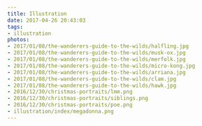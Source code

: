 ```yaml
---
title: Illustration
date: 2017-04-26 20:43:03
tags:
- illustration
photos:
- 2017/01/08/the-wanderers-guide-to-the-wilds/halfling.jpg
- 2017/01/08/the-wanderers-guide-to-the-wilds/musk-ox.jpg
- 2017/01/08/the-wanderers-guide-to-the-wilds/merfolk.jpg
- 2017/01/08/the-wanderers-guide-to-the-wilds/micro-kong.jpg
- 2017/01/08/the-wanderers-guide-to-the-wilds/arriana.jpg
- 2017/01/08/the-wanderers-guide-to-the-wilds/clam.jpg
- 2017/01/08/the-wanderers-guide-to-the-wilds/hawk.jpg
- 2016/12/30/christmas-portraits/lmm.png
- 2016/12/30/christmas-portraits/siblings.png
- 2016/12/30/christmas-portraits/poe.png
- illustration/index/megadonna.png
---
```

